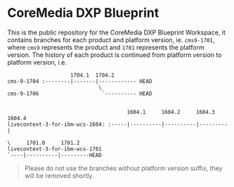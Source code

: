 CoreMedia DXP Blueprint
=======================

This is the public repository for the CoreMedia DXP Blueprint Workspace, it contains branches for each product and platform version, ie. `cms9-1701`, where `cms9` represents the product and `1701` represents the platform version. The history of each product is continued from platform version to platform version, i.e. 
```
                    1704.1  1704.2
cms-9-1704 :--------|-------|------------ HEAD
                             \
cms-9-1706                    `---------- HEAD                    


                                      1604.1     1604.2     1604.3    1604.4
livecontext-3-for-ibm-wcs-1604: :-----|----------|----------|---------|
                                                                       \     1701.0     1701.2
livecontext-3-for-ibm-wcs-1701                                          `----|----------|---------HEAD

``` 


> Please do not use the branches without platform version suffix, they will be removed shortly. 